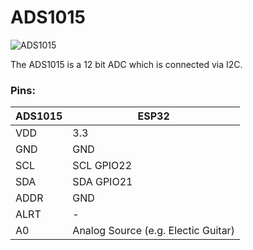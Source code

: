 # ADS1015

![ADS1015](https://pschatzmann.github.io/arduino-sound-tools/doc/resources/ads1015.jpeg)

The ADS1015 is a 12 bit ADC which is connected via I2C.

### Pins:
 
| ADS1015 | ESP32
|---------|---------------
| VDD     | 3.3
| GND     | GND
| SCL     | SCL GPIO22
| SDA     | SDA GPIO21
| ADDR    | GND  
| ALRT    | -
| A0      | Analog Source (e.g. Electic Guitar) 
